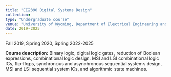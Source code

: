 ```yaml
---
title: "EE2390 Digital Systems Design"
collection: 
type: "Undergraduate course"
venue: "University of Wyoming, Department of Electrical Engineering and Computer Science"
date: 2019-2025
---
```

Fall 2019, Spring 2020, Spring 2022-2025

**Course description:** Binary logic, digital logic gates, reduction of Boolean expressions, combinational logic design. MSI and LSI combinational logic ICs, flip-flops, synchronous and asynchronous sequential systems design, MSI and LSI sequential system ICs, and algorithmic state machines.
